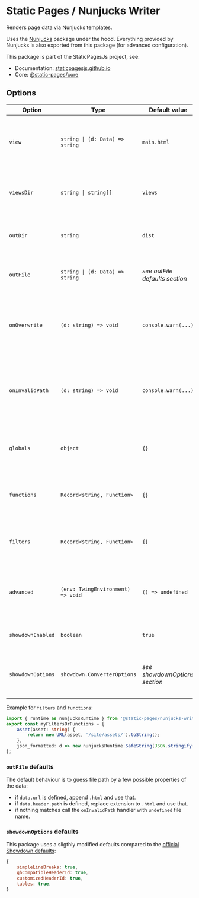 # Static Pages / Nunjucks Writer

Renders page data via Nunjucks templates.

Uses the [Nunjucks](https://www.npmjs.com/package/nunjucks) package under the hood. Everything provided by Nunjucks is also exported from this package (for advanced configuration).

This package is part of the StaticPagesJs project, see:
- Documentation: [staticpagesjs.github.io](https://staticpagesjs.github.io/)
- Core: [@static-pages/core](https://www.npmjs.com/package/@static-pages/core)

## Options

| Option | Type | Default value | Description |
|--------|------|---------------|-------------|
| `view` | `string \| (d: Data) => string` | `main.html` | Template to render. If it's a function it gets evaluated on each render call. |
| `viewsDir` | `string \| string[]` | `views` | One or more directory path where the templates are found. |
| `outDir` | `string` | `dist` | Directory where the rendered output is saved. |
| `outFile` | `string \| (d: Data) => string` | *see outFile defaults section* | Path of the rendered output relative to `outDir`. |
| `onOverwrite` | `(d: string) => void` | `console.warn(...)` | Callback function that gets executed when a file name collision occurs. |
| `onInvalidPath` | `(d: string) => void` | `console.warn(...)` | Callback function that gets executed when a file name contains invalid characters. |
| `globals` | `object` | `{}` | Additional properties loaded to the nunjucks environment as globals. |
| `functions` | `Record<string, Function>` | `{}` | Functions in an object that gets loaded to the nunjucks environment. |
| `filters` | `Record<string, Function>` | `{}` | Filters in an object that gets loaded to the nunjucks environment. |
| `advanced` | `(env: TwingEnvironment) => void` | `() => undefined` | Allows advanced configuration via access to the `env` nunjucks environment. |
| `showdownEnabled` | `boolean` | `true` | Register a markdown filter; uses [showdown](http://showdownjs.com/). |
| `showdownOptions` | `showdown.ConverterOptions` | *see showdownOptions section* | Custom options for the showdown markdown renderer. |

Example for `filters` and `functions`:
```ts
import { runtime as nunjucksRuntime } from '@static-pages/nunjucks-writer';
export const myFiltersOrFunctions = {
	asset(asset: string) {
		return new URL(asset, '/site/assets/').toString();
	},
	json_formatted: d => new nunjucksRuntime.SafeString(JSON.stringify(d, null, 4)),
};

```
### `outFile` defaults
The default behaviour is to guess file path by a few possible properties of the data:

- if `data.url` is defined, append `.html` and use that.
- if `data.header.path` is defined, replace extension to `.html` and use that.
- if nothing matches call the `onInvalidPath` handler with `undefined` file name.

### `showdownOptions` defaults
This package uses a sligthly modified defaults compared to the [official Showdown defaults](https://showdownjs.com/docs/available-options/):

```js
{
	simpleLineBreaks: true,
	ghCompatibleHeaderId: true,
	customizedHeaderId: true,
	tables: true,
}
```
